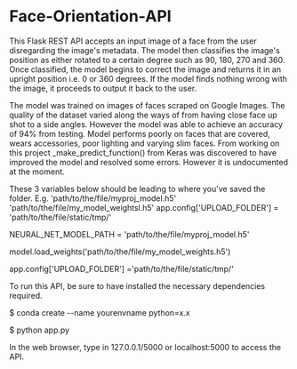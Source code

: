 # Face-Orientation-API

This Flask REST API accepts an input image of a face from the user disregarding the image's metadata. The model then classifies the image's position as either rotated to a certain degree such as 90, 180, 270 and 360. Once classified, the model begins to correct the image and returns it in an upright position i.e. 0 or 360 degrees. If the model finds nothing wrong with the image, it proceeds to output it back to the user.

The model was trained on images of faces scraped on Google Images. The quality of the dataset varied along the ways of from having close face up shot to a side angles. However the model was able to achieve an accuracy of 94% from testing. Model performs poorly on faces that are covered, wears accessories, poor lighting and varying slim faces. From working on this project _make_predict_function() from Keras was discovered to have improved the model and resolved some errors. However it is undocumented at the moment.

These 3 variables below should be leading to where you've saved the folder. E.g. 'path/to/the/file/myproj_model.h5' 'path/to/the/file/my_model_weightsl.h5' app.config['UPLOAD_FOLDER'] = 'path/to/the/file/static/tmp/'

NEURAL_NET_MODEL_PATH = 'path/to/the/file/myproj_model.h5'

model.load_weights('path/to/the/file/my_model_weights.h5')

app.config['UPLOAD_FOLDER'] ='path/to/the/file/static/tmp/'

To run this API, be sure to have installed the necessary dependencies required.

$ conda create --name yourenvname python=x.x

$ python app.py

In the web browser, type in 127.0.0.1/5000 or localhost:5000 to access the API.
